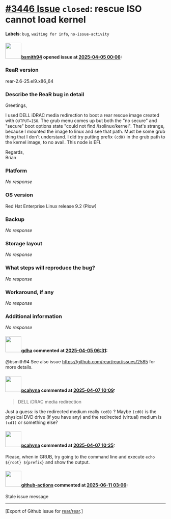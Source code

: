 # [\#3446 Issue](https://github.com/rear/rear/issues/3446) `closed`: rescue ISO cannot load kernel

**Labels**: `bug`, `waiting for info`, `no-issue-activity`

#### <img src="https://avatars.githubusercontent.com/u/621581?u=f4f7d4c9e74f75d793c221e87c94922ee68e88d9&v=4" width="50">[bsmith94](https://github.com/bsmith94) opened issue at [2025-04-05 00:06](https://github.com/rear/rear/issues/3446):

### ReaR version

rear-2.6-25.el9.x86\_64

### Describe the ReaR bug in detail

Greetings,

I used DELL iDRAC media redirection to boot a rear rescue image created
with `OUTPUT=ISO`. The grub menu comes up but both the "no secure" and
"secure" boot options state "could not find /isolinux/kernel". That's
strange, because I mounted the image to linux and see that path. Must be
some grub thing that I don't understand. I did try putting prefix
`(cd0)` in the grub path to the kernel image, to no avail. This node is
EFI.

Regards,  
Brian

### Platform

*No response*

### OS version

Red Hat Enterprise Linux release 9.2 (Plow)

### Backup

*No response*

### Storage layout

*No response*

### What steps will reproduce the bug?

*No response*

### Workaround, if any

*No response*

### Additional information

*No response*

#### <img src="https://avatars.githubusercontent.com/u/888633?u=cdaeb31efcc0048d3619651aa18dd4b76e636b21&v=4" width="50">[gdha](https://github.com/gdha) commented at [2025-04-05 06:31](https://github.com/rear/rear/issues/3446#issuecomment-2780319209):

@bsmith94 See also issue <https://github.com/rear/rear/issues/2585> for
more details.

#### <img src="https://avatars.githubusercontent.com/u/26300485?u=9105d243bc9f7ade463a3e52e8dd13fa67837158&v=4" width="50">[pcahyna](https://github.com/pcahyna) commented at [2025-04-07 10:09](https://github.com/rear/rear/issues/3446#issuecomment-2782799726):

> DELL iDRAC media redirection

Just a guess: is the redirected medium really `(cd0)` ? Maybe `(cd0)` is
the physical DVD drive (if you have any) and the redirected (virtual)
medium is `(cd1)` or something else?

#### <img src="https://avatars.githubusercontent.com/u/26300485?u=9105d243bc9f7ade463a3e52e8dd13fa67837158&v=4" width="50">[pcahyna](https://github.com/pcahyna) commented at [2025-04-07 10:25](https://github.com/rear/rear/issues/3446#issuecomment-2782840627):

Please, when in GRUB, try going to the command line and execute
`echo ${root} ${prefix}` and show the output.

#### <img src="https://avatars.githubusercontent.com/in/15368?v=4" width="50">[github-actions](https://github.com/apps/github-actions) commented at [2025-06-11 03:06](https://github.com/rear/rear/issues/3446#issuecomment-2961111462):

Stale issue message

------------------------------------------------------------------------

\[Export of Github issue for
[rear/rear](https://github.com/rear/rear).\]
